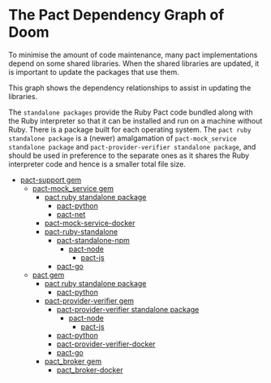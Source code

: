 # The Pact Dependency Graph of Doom

To minimise the amount of code maintenance, many pact implementations depend on some shared libraries. When the shared libraries are updated, it is important to update the packages that use them.

This graph shows the dependency relationships to assist in updating the libraries.

The `standalone packages` provide the Ruby Pact code bundled along with the Ruby interpreter so that it can be installed and run on a machine without Ruby. There is a package built for each operating system. The `pact ruby standalone package` is a (newer) amalgamation of `pact-mock_service standalone package` and `pact-provider-verifier standalone package`, and should be used in preference to the separate ones as it shares the Ruby interpreter code and hence is a smaller total file size.

* [pact-support gem][pact-support-gem]
    * [pact-mock_service gem][pact-mock-service-gem]
        * [pact ruby standalone package][pact-ruby-standalone]
            * [pact-python][pact-python]
            * [pact-net][pact-net]            
        * [pact-mock-service-docker][pact-mock-service-docker]
        * [pact-ruby-standalone][pact-ruby-standalone]
            * [pact-standalone-npm][pact-standalone-npm]
                * [pact-node][pact-node]
                    * [pact-js][pact-js]         
            * [pact-go][pact-go]
    * [pact gem][pact-gem]
        * [pact ruby standalone package][pact-ruby-standalone]
            * [pact-python][pact-python]
        * [pact-provider-verifier gem][pact-provider-verifier-gem]
            * [pact-provider-verifier standalone package][pact-provider-verifier-standalone]
                * [pact-node][pact-node]
                    *  [pact-js][pact-js]
            * [pact-python][pact-python]                    
            * [pact-provider-verifier-docker][pact-provider-verifier-docker]
            * [pact-go][pact-go]            
        * [pact_broker gem][pact-broker-gem]
            * [pact_broker-docker][pact_broker-docker]


[pact-support-gem]: https://github.com/pact-foundation/pact-support/blob/master/RELEASING.md
[pact-mock-service-gem]: https://github.com/pact-foundation/pact-mock_service/blob/master/RELEASING.md
[pact-mock-service-standalone]: https://github.com/pact-foundation/pact-mock_service/blob/master/packaging/README.md
[pact-gem]: https://github.com/realestate-com-au/pact/blob/master/RELEASING.md
[pact-mock-service-npm]: https://github.com/pact-foundation/pact-mock-service-npm/blob/master/RELEASING.md
[pact-node]: https://github.com/pact-foundation/pact-node/blob/master/RELEASING.md
[pact-js]: https://github.com/pact-foundation/pact-js/blob/master/RELEASING.md
[pact-provider-verifier-gem]: https://github.com/pact-foundation/pact-provider-verifier/blob/master/RELEASING.md
[pact-provider-verifier-standalone]: https://github.com/pact-foundation/pact-provider-verifier/blob/master/RELEASING.md
[pact-provider-verifier-docker]: https://github.com/DiUS/pact-provider-verifier-docker/blob/master/RELEASING.md
[pact-mock-service-docker]: https://github.com/pact-foundation/pact-mock-service-docker/blob/master/RELEASING.md
[pact-broker-gem]: https://github.com/pact-foundation/pact_broker/blob/master/RELEASING.md
[pact_broker-docker]: https://github.com/DiUS/pact_broker-docker/blob/master/RELEASING.md
[pact-python]: https://github.com/pact-foundation/pact-python/blob/master/RELEASING.md
[pact-ruby-standalone]: https://github.com/pact-foundation/pact-ruby-standalone/blob/master/RELEASING.md
[pact-standalone-npm]: https://github.com/pact-foundation/pact-standalone-npm/blob/master/RELEASING.md
[pact-go]: https://github.com/pact-foundation/pact-go/blob/master/RELEASING.md
[pact-net]: https://github.com/SEEK-Jobs/pact-net
